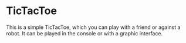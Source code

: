 # TicTacToe
This is a simple TicTacToe, which you can play with a friend or against a robot. It can be played in the console or with a graphic interface. 
